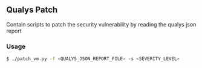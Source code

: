 ## Qualys Patch
Contain scripts to patch the security vulnerability by reading the qualys json report

### Usage
```bash
$ ./patch_vm.py -f <QUALYS_JSON_REPORT_FILE> -s <SEVERITY_LEVEL>
```
